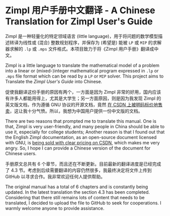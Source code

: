 # Zimpl 用户手册中文翻译 - A Chinese Translation for Zimpl User's Guide

Zimpl 是一种轻量化的特定领域语言 (little language)，用于将问题的数学模型描述转译为线性或 (混合) 整数规划程序，并保存为 (希望是) 能被 `LP` 或 `MIP` 的求解器求解的 `.lp` 或 `.mps` 文件格式。本项目致力于将《Zimpl 用户手册》翻译成中文。

Zimpl is a little language to translate the mathematical model of a problem into a linear or (mixed-)integer mathematical program expressed in `.lp` or `.mps` file format which can be read by a `LP` or `MIP` solver. This project aims to Translate the *Zimpl User's Guide* into Chinese.

促使我翻译这份手册的原因有两个，一方面是因为 Zimpl 非常的好用，国内应该有许多人都能用得上，尤其是大学生；另一方面原因，则是因为我发现 Zimpl 的英文版文档，作为遵循 GNU 协议的开源文档，竟然 [在 CSDN 上被明码标价地售卖](https://wenku.csdn.net/doc/2st7t0m7ou)，这让我十分气愤。所以，我想为中国用户提供一份中文版的文档。

There are two reasons that prompted me to translate this manual. One is that, Zimpl is very user-friendly, and many people in China should be able to use it, especially for college students; Another reason is that I found out that the English Zimpl documentation, as an open-source document licensed with GNU, is [being sold with clear pricing on CSDN](https://wenku.csdn.net/doc/2st7t0m7ou), which makes me very angry. So, I hope I can provide a Chinese version of the document for Chinese users.

手册原文总共有 6 个章节，而且还在不断更新。目前最新的翻译进度是已经完成了 4.3 节。考虑到后续需要翻译的内容仍然很多，我最终决定将文件上传到 GitHub 以寻求合作。我非常欢迎任何人提供帮助。

The original manual has a total of 6 chapters and is constantly being updated. In the latest translation the section 4.3 has been completed. Considering that there still remains lots of content that needs to be translated, I decided to upload the file to GitHub to seek for cooperations. I warmly welcome anyone to provide assistance.

